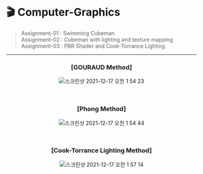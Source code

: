 # 🎬 Computer-Graphics

> Assignment-01 : Swimming Cubeman<br>
> Assignment-02 : Cubeman with lighting and texture mapping<br>
> Assignment-03 : PBR Shader and Cook-Torrance Lighting<br>

---

<div align="center">

 ### [GOURAUD Method] 
  
![스크린샷 2021-12-17 오전 1 54 23](https://user-images.githubusercontent.com/39653584/146414670-ae8c7e60-8360-4580-9175-7c2b36b9c2fb.png)

  <br>
  
 ### [Phong Method] 
  ![스크린샷 2021-12-17 오전 1 54 44](https://user-images.githubusercontent.com/39653584/146414877-3c30c085-8fc0-48a3-a9ed-6606c403f123.png)
  
  <br>
  
 ### [Cook-Torrance Lighting Method]
  ![스크린샷 2021-12-17 오전 1 57 14](https://user-images.githubusercontent.com/39653584/146415019-4493f28c-61a7-4c7b-8e2f-484edc37e2c7.png)

  
</div>
